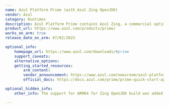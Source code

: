 ```yaml
---
name: Azul Platform Prime (with Azul Zing OpenJDK)
vendor: Azul
category: Runtimes
description: Azul Platform Prime contains Azul Zing, a commercial optimized build of OpenJDK. Suitable for applications needing low latency and low cost at scale. Key additions include the C4 Pauseless Garbage Collector and the Falcon JIT Compiler.   
product_url: https://www.azul.com/products/prime/
works_on_arm: true
release_date_on_arm: 07/02/2023

optional_info:
    homepage_url: https://www.azul.com/downloads/#prime
    support_caveats:
    alternative_options:
    getting_started_resources:
        arm_content:
        vendor_announcement: https://www.azul.com/newsroom/azul-platform-prime-now-supports-64-bit-arm-including-aws-graviton-processors/
        official_docs: https://docs.azul.com/prime/prime-quick-start-apt

optional_hidden_info:
    other_info: The support for ARM64 for Zing OpenJDK build was added from version 22.06.0.0 which was released on June 30, 2022. However the broader Prime product was announced later, see the vendor announcement note.

---
```

